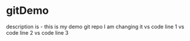 # gitDemo
description is - this is my demo git repo
I am changing it
vs code line 1
vs code line 2 
vs code line 3